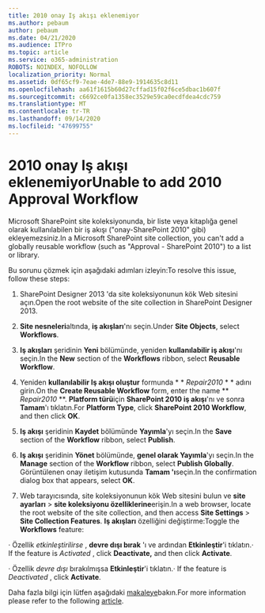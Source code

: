 ```yaml
---
title: 2010 onay Iş akışı eklenemiyor
ms.author: pebaum
author: pebaum
ms.date: 04/21/2020
ms.audience: ITPro
ms.topic: article
ms.service: o365-administration
ROBOTS: NOINDEX, NOFOLLOW
localization_priority: Normal
ms.assetid: 0df65cf9-7eae-4de7-88e9-1914635c8d11
ms.openlocfilehash: aa61f1615b60d27cffad15f02f6ce5dbac1b607f
ms.sourcegitcommit: c6692ce0fa1358ec3529e59ca0ecdfdea4cdc759
ms.translationtype: MT
ms.contentlocale: tr-TR
ms.lasthandoff: 09/14/2020
ms.locfileid: "47699755"
---
```

# <a name="unable-to-add-2010-approval-workflow"></a><span data-ttu-id="6680a-102">2010 onay Iş akışı eklenemiyor</span><span class="sxs-lookup"><span data-stu-id="6680a-102">Unable to add 2010 Approval Workflow</span></span>

<span data-ttu-id="6680a-103">Microsoft SharePoint site koleksiyonunda, bir liste veya kitaplığa genel olarak kullanılabilen bir iş akışı ("onay-SharePoint 2010" gibi) ekleyemezsiniz.</span><span class="sxs-lookup"><span data-stu-id="6680a-103">In a Microsoft SharePoint site collection, you can't add a globally reusable workflow (such as "Approval - SharePoint 2010") to a list or library.</span></span>
  
<span data-ttu-id="6680a-104">Bu sorunu çözmek için aşağıdaki adımları izleyin:</span><span class="sxs-lookup"><span data-stu-id="6680a-104">To resolve this issue, follow these steps:</span></span> 
  
1. <span data-ttu-id="6680a-105">SharePoint Designer 2013 'da site koleksiyonunun kök Web sitesini açın.</span><span class="sxs-lookup"><span data-stu-id="6680a-105">Open the root website of the site collection in SharePoint Designer 2013.</span></span>
  
2. <span data-ttu-id="6680a-106">**Site nesneleri**altında, **iş akışları**'nı seçin.</span><span class="sxs-lookup"><span data-stu-id="6680a-106">Under **Site Objects**, select **Workflows**.</span></span> 
  
3. <span data-ttu-id="6680a-107">**Iş akışları** şeridinin **Yeni** bölümünde, yeniden **kullanılabilir iş akışı**'nı seçin.</span><span class="sxs-lookup"><span data-stu-id="6680a-107">In the **New** section of the **Workflows** ribbon, select **Reusable Workflow**.</span></span> 
  
4. <span data-ttu-id="6680a-108">Yeniden **kullanılabilir Iş akışı oluştur** formunda \* \* *Repair2010* \* \* adını girin.</span><span class="sxs-lookup"><span data-stu-id="6680a-108">On the **Create Reusable Workflow** form, enter the name \*\* *Repair2010* \*\*.</span></span> <span data-ttu-id="6680a-109">**Platform türü**için **SharePoint 2010 iş akışı**'nı ve sonra **Tamam**'ı tıklatın.</span><span class="sxs-lookup"><span data-stu-id="6680a-109">For **Platform Type**, click **SharePoint 2010 Workflow**, and then click **OK**.</span></span> 
  
1. <span data-ttu-id="6680a-110">**Iş akışı** şeridinin **Kaydet** bölümünde **Yayımla**'yı seçin.</span><span class="sxs-lookup"><span data-stu-id="6680a-110">In the **Save** section of the **Workflow** ribbon, select **Publish**.</span></span> 
  
2. <span data-ttu-id="6680a-111">**Iş akışı** şeridinin **Yönet** bölümünde, **genel olarak Yayımla**'yı seçin.</span><span class="sxs-lookup"><span data-stu-id="6680a-111">In the **Manage** section of the **Workflow** ribbon, select **Publish Globally**.</span></span> <span data-ttu-id="6680a-112">Görüntülenen onay iletişim kutusunda **Tamam 'ı**seçin.</span><span class="sxs-lookup"><span data-stu-id="6680a-112">In the confirmation dialog box that appears, select **OK**.</span></span> 
  
3. <span data-ttu-id="6680a-113">Web tarayıcısında, site koleksiyonunun kök Web sitesini bulun ve **site ayarları** \> **site koleksiyonu özelliklerine**erişin.</span><span class="sxs-lookup"><span data-stu-id="6680a-113">In a web browser, locate the root website of the site collection, and then access **Site Settings** \> **Site Collection Features**.</span></span> <span data-ttu-id="6680a-114">**Iş akışları** özelliğini değiştirme:</span><span class="sxs-lookup"><span data-stu-id="6680a-114">Toggle the **Workflows** feature:</span></span> 
  
<span data-ttu-id="6680a-115">· Özellik  *etkinleştirilirse*  , **devre dışı bırak** 'ı ve ardından **Etkinleştir**'i tıklatın.</span><span class="sxs-lookup"><span data-stu-id="6680a-115">· If the feature is  *Activated*  , click **Deactivate,** and then click **Activate**.</span></span> 
  
<span data-ttu-id="6680a-116">· Özellik  *devre dışı*  bırakılmışsa **Etkinleştir**'i tıklatın.</span><span class="sxs-lookup"><span data-stu-id="6680a-116">· If the feature is  *Deactivated*  , click **Activate**.</span></span> 
  
<span data-ttu-id="6680a-117">Daha fazla bilgi için lütfen aşağıdaki [makaleye](https://go.microsoft.com/fwlink/?linkid=2047770&amp;clcid=0x409)bakın.</span><span class="sxs-lookup"><span data-stu-id="6680a-117">For more information please refer to the following [article](https://go.microsoft.com/fwlink/?linkid=2047770&amp;clcid=0x409).</span></span>
  

